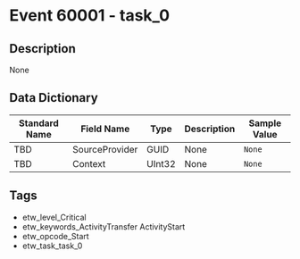 # Event 60001 - task_0

## Description
None

## Data Dictionary
|Standard Name|Field Name|Type|Description|Sample Value|
|---|---|---|---|---|
|TBD|SourceProvider|GUID|None|`None`|
|TBD|Context|UInt32|None|`None`|

## Tags
* etw_level_Critical
* etw_keywords_ActivityTransfer ActivityStart
* etw_opcode_Start
* etw_task_task_0